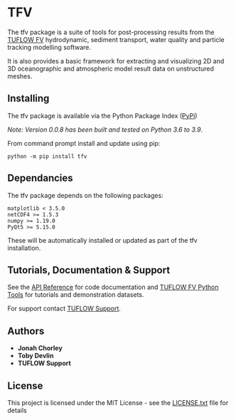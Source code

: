 # TFV
The tfv package is a suite of tools for post-processing results from the
[TUFLOW FV](https://www.tuflow.com/Tuflow%20FV.aspx) hydrodynamic, sediment transport, water quality and particle
tracking modelling software. 

It is also provides a basic framework for extracting and visualizing 2D and 3D oceanographic and atmospheric model result data on unstructured
meshes.

## Installing
The tfv package is available via the Python Package Index ([PyPi](https://pypi.org/project/tfv/))

*Note: Version 0.0.8 has been built and tested on Python 3.6 to 3.9*.

From command prompt install and update using pip:

```
python -m pip install tfv
```

## Dependancies
The tfv package depends on the following packages:

```
matplotlib < 3.5.0
netCDF4 >= 1.5.3
numpy >= 1.19.0
PyQt5 >= 5.15.0
```

These will be automatically installed or updated as part of the tfv installation.

## Tutorials, Documentation & Support
See the [API Reference](https://tfv.readthedocs.io/en/latest/) for code documentation and
[TUFLOW FV Python Tools](https://fvwiki.tuflow.com/index.php?title=FV_Python_Tools) for tutorials and demonstration 
datasets. 

For support contact [TUFLOW Support](mailto:support@tuflow.com).

## Authors
* **Jonah Chorley**
* **Toby Devlin**
* **TUFLOW Support**

## License
This project is licensed under the MIT License - see the [LICENSE.txt](https://gitlab.com/TUFLOW/tfv/blob/master/LICENSE) file for details


